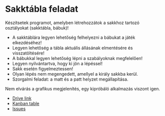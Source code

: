 # Sakktábla feladat
Készítsetek programot, amelyben létrehozzátok a sakkhoz tartozó osztályokat (sakktábla, bábuk)! 

- A sakktáblára legyen lehetőség felhelyezni a bábukat a játék elkezdéséhez!
- Legyen lehetőség a tábla aktuális állásának elmentésére és visszatöltésére!
- A bábukkal legyen lehetőség lépni a szabályoknak megfelelően!
- Legyen nyilvántartva, hogy ki jön a lépéssel!
- Sakk esetén figyelmeztessen!
- Olyan lépés nem megengedett, amellyel a király sakkba kerül.
- Szorgalmi feladat: a matt és a patt helyzet megállapítása.

Nem elvárás a grafikus megjelenítés, egy kipróbáló alkalmazás viszont igen. 

- [Drive link](https://drive.google.com/file/d/1RyMQtY4blxA29TNMk0cI5kgy7Gdn23Dl/view?usp=sharing)
- [Kanban table](https://github.com/sicza95/sakk/projects/1)
- [Issues](https://github.com/sicza95/sakk/issues)

